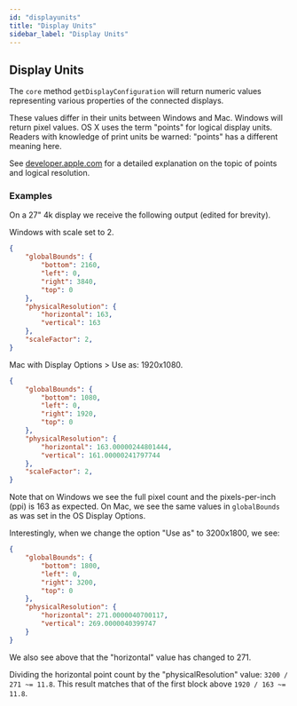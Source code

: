 ```yaml
---
id: "displayunits"
title: "Display Units"
sidebar_label: "Display Units"
---
```


## Display Units

The `core` method `getDisplayConfiguration` will return numeric values representing various properties of the connected displays.

These values differ in their units between Windows and Mac.  Windows will return pixel values.  OS X uses the term "points" for logical display units.  Readers with knowledge of print units be warned: "points" has a different meaning here.

See [developer.apple.com](https://developer.apple.com/library/archive/documentation/GraphicsAnimation/Conceptual/HighResolutionOSX/Explained/Explained.html) for a detailed explanation on the topic of points and logical resolution.

### Examples
On a 27" 4k display we receive the following output (edited for brevity).

Windows with scale set to 2.
```JSON
{
    "globalBounds": {
        "bottom": 2160,
        "left": 0,
        "right": 3840,
        "top": 0
    },
    "physicalResolution": {
        "horizontal": 163,
        "vertical": 163
    },
    "scaleFactor": 2,
}
```
Mac with Display Options > Use as: 1920x1080.
```JSON
{
    "globalBounds": {
        "bottom": 1080,
        "left": 0,
        "right": 1920,
        "top": 0
    },
    "physicalResolution": {
        "horizontal": 163.00000244801444,
        "vertical": 161.00000241797744
    },
    "scaleFactor": 2,
}
```

Note that on Windows we see the full pixel count and the pixels-per-inch (ppi) is 163 as expected.
On Mac, we see the same values in `globalBounds` as was set in the OS Display Options.

Interestingly, when we change the option "Use as" to 3200x1800, we see:
```JSON
{
    "globalBounds": {
        "bottom": 1800,
        "left": 0,
        "right": 3200,
        "top": 0
    },
    "physicalResolution": {
        "horizontal": 271.0000040700117,
        "vertical": 269.0000040399747
    }
}
```

We also see above that the "horizontal" value has changed to 271.

Dividing the horizontal point count by the "physicalResolution" value: 
`3200 / 271 ~= 11.8`.
This result matches that of the first block above `1920 / 163 ~= 11.8`.  


